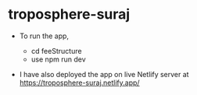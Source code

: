 # troposphere-suraj

- To run the app,
  - cd feeStructure
  - use npm run dev

- I have also deployed the app on live Netlify server at https://troposphere-suraj.netlify.app/